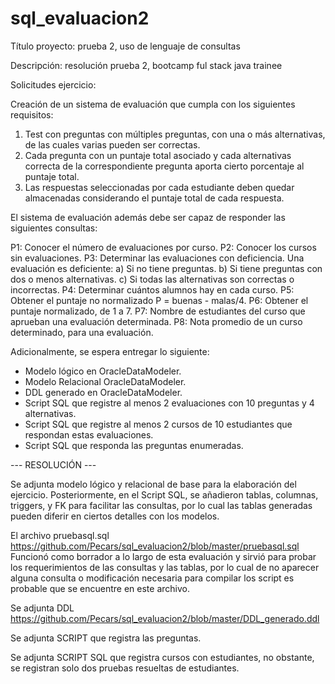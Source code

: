 # sql_evaluacion2

Título proyecto: prueba 2, uso de lenguaje de consultas

Descripción: resolución prueba 2, bootcamp ful stack java trainee

Solicitudes ejercicio:

Creación de un sistema de evaluación que cumpla con los siguientes requisitos:

1) Test con preguntas con múltiples preguntas, con una o más alternativas, de las cuales varias pueden ser correctas.
2) Cada pregunta con un puntaje total asociado y cada alternativas correcta de la correspondiente pregunta
aporta cierto porcentaje al puntaje total.
3) Las respuestas seleccionadas por cada estudiante deben quedar almacenadas considerando el puntaje total de cada respuesta.

El sistema de evaluación además debe ser capaz de responder las siguientes consultas:

P1: Conocer el número de evaluaciones por curso.
P2: Conocer los cursos sin evaluaciones.
P3: Determinar las evaluaciones con deficiencia. Una evaluación es deficiente:
	a) Si no tiene preguntas.
	b) Si tiene preguntas con dos o menos alternativas.
	c) Si todas las alternativas son correctas o incorrectas.
P4: Determinar cuántos alumnos hay en cada curso.
P5: Obtener el puntaje no normalizado P = buenas - malas/4.
P6: Obtener el puntaje normalizado, de 1 a 7.
P7: Nombre de estudiantes del curso que aprueban una evaluación determinada.
P8: Nota promedio de un curso determinado, para una evaluación.

Adicionalmente, se espera entregar lo siguiente:

- Modelo lógico en OracleDataModeler.
- Modelo Relacional OracleDataModeler.
- DDL generado en OracleDataModeler.
- Script SQL que registre al menos 2 evaluaciones con 10 preguntas y 4 alternativas.
- Script SQL que registre al menos 2 cursos de 10 estudiantes que respondan estas evaluaciones.
- Script SQL que responda las preguntas enumeradas. 

--- RESOLUCIÓN ---

Se adjunta modelo lógico y relacional de base para la elaboración del ejercicio. Posteriormente, en el Script SQL, 
se añadieron tablas, columnas, triggers, y FK para facilitar las consultas, por lo cual las tablas generadas pueden diferir en ciertos detalles con los modelos.

El archivo pruebasql.sql
https://github.com/Pecars/sql_evaluacion2/blob/master/pruebasql.sql
Funcionó como borrador a lo largo de esta evaluación y sirvió para probar los requerimientos de las consultas y las tablas, por lo cual de no aparecer alguna consulta o modificación necesaria para compilar los script es probable que se encuentre en este archivo.

Se adjunta DDL https://github.com/Pecars/sql_evaluacion2/blob/master/DDL_generado.ddl

Se adjunta SCRIPT que registra las preguntas.

Se adjunta SCRIPT SQL que registra cursos con estudiantes, no obstante, se registran solo dos pruebas resueltas
de estudiantes. 

